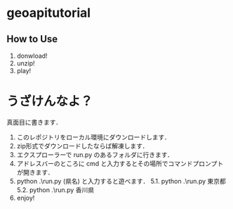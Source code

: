 # geoapitutorial
## How to Use
 1. donwload!
 2. unzip!
 3. play!
 
# うざけんなよ？
真面目に書きます．
 1. このレポジトリをローカル環境にダウンロードします．
 2. zip形式でダウンロードしたならば解凍します．
 3. エクスプローラーで run.py のあるフォルダに行きます．
 4. アドレスバーのところに cmd と入力するとその場所でコマンドプロンプトが開きます．
 5. python .\run.py (県名) と入力すると遊べます．
  5.1. python .\run.py 東京都
  5.2. python .\run.py 香川県
 6. enjoy!
